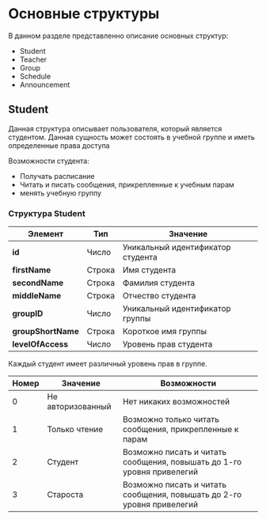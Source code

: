 # Основные структуры
В данном разделе представленно описание основных структур:
- Student
- Teacher
- Group
- Schedule
- Announcement

## Student
Данная структура описывает пользователя, который является студентом. Данная сущность может состоять в учебной группе и иметь определенные права доступа

Возможности студента:
- Получать расписание
- Читать и писать сообщения, прикрепленные к учебным парам
- менять учебную группу

### Структура Student

Элемент  |  Тип  | Значение
--|---|--
**id**  | Число  |  Уникальный идентификатор студента
**firstName**  |  Строка |  Имя студента
**secondName**  |  Строка |  Фамилия студента
**middleName**  | Строка  |  Отчество студента
**groupID**  | Число  |  Уникальный идентификатор группы
**groupShortName**  | Строка  |  Короткое имя группы
**levelOfAccess**  | Число  |  Уровень прав студента

Каждый студент имеет различный уровень прав в группе.

Номер  | Значение  |  Возможности
--|---|--
0  | Не авторизованный  | Нет никаких возможностей
1  | Только чтение  |  Возможно только читать сообщения, прикрепленные к парам
2  | Студент  | Возможно писать и читать сообщения, повышать до 1-го уровня привелегий
3  | Староста  | Возможно писать и читать сообщения, повышать до 2-го уровня привелегий
